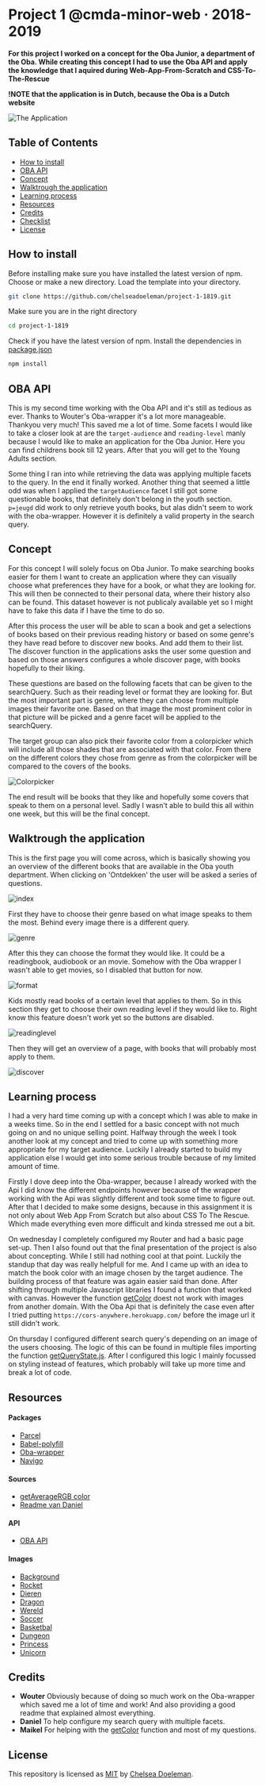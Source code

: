 # Project 1 @cmda-minor-web · 2018-2019

**For this project I worked on a concept for the Oba Junior, a department of the Oba. While creating this concept I had to use the Oba API and apply the knowledge that I aquired during Web-App-From-Scratch and CSS-To-The-Rescue**

**!NOTE that the application is in Dutch, because the Oba is a Dutch website**

![The Application](./docs/discover.png)

## Table of Contents
* [How to install](#how-to-install) 
* [OBA API](#oba-api)
* [Concept](#concept)
* [Walktrough the application](#walk-trough-the-application) 
* [Learning process](#learning-process)
* [Resources](#resources)
* [Credits](#credits)
* [Checklist](#checklist)
* [License](#license)

## How to install

Before installing make sure you have installed the latest version of npm.
Choose or make a new directory.
Load the template into your directory.

```bash
git clone https://github.com/chelseadoeleman/project-1-1819.git
```

Make sure you are in the right directory 
```bash
cd project-1-1819
```

Check if you have the latest version of npm.
Install the dependencies in [package.json](./package.json)
```bash
npm install
```

## OBA API

This is my second time working with the Oba API and it's still as tedious as ever. Thanks to Wouter's Oba-wrapper it's a lot more manageable. Thankyou very much! This saved me a lot of time. Some facets I would like to take a closer look at are the `target-audience` and `reading-level` manly because I would like to make an application for the Oba Junior. Here you can find childrens book till 12 years. After that you will get to the Young Adults section.

Some thing I ran into while retrieving the data was applying multiple facets to the query. In the end it finally worked. Another thing that seemed a little odd was when I applied the `targetAudience` facet I still got some questionable books, that definitely don't belong in the youth section. `p=jeugd` did work to only retrieve youth books, but alas didn't seem to work with the oba-wrapper. However it is definitely a valid property in the search query.


## Concept 

For this concept I will solely focus on Oba Junior. To make searching books easier for them I want to create an application where they can visually choose what preferences they have for a book, or what they are looking for. This will then be connected to their personal data, where their history also can be found. This dataset however is not publicaly available yet so I might have to fake this data if I have the time to do so. 

After this process the user will be able to scan a book and get a selections of books based on their previous reading history or based on some genre's they have read before to discover new books. And add them to their list. The discover function in the applications asks the user some question and based on those answers configures a whole discover page, with books hopefully to their liking. 

These questions are based on the following facets that can be given to the searchQuery. Such as their reading level or format they are looking for. But the most important part is genre, where they can choose from multiple images their favorite one. Based on that image the most prominent color in that picture will be picked and a genre facet will be applied to the searchQuery. 

The target group can also pick their favorite color from a colorpicker which will include all those shades that are associated with that color. From there on the different colors they chose from genre as from the colorpicker will be compared to the covers of the books. 

![Colorpicker](./docs/colorpicker.png)

The end result will be books that they like and hopefully some covers that speak to them on a personal level. 
Sadly I wasn't able to build this all within one week, but this will be the final concept.

## Walktrough the application

This is the first page you will come across, which is basically showing you an overview of the different books that are available in the Oba youth department. When clicking on 'Ontdekken' the user will be asked a series of questions. 

![index](./docs/index.png)

First they have to choose their genre based on what image speaks to them the most. Behind every image there is a different query.

![genre](./docs/genre.png)

After this they can choose the format they would like. It could be a readingbook, audiobook or an movie. Somehow with the Oba wrapper I wasn't able to get movies, so I disabled that button for now.

![format](./docs/format.png)

Kids mostly read books of a certain level that applies to them. So in this section they get to choose their own reading level if they would like to. Right know this feature doesn't work yet so the buttons are disabled.

![readinglevel](./docs/readinglevel.png)

Then they will get an overview of a page, with books that will probably most apply to them. 

![discover](./docs/discover.png)


## Learning process

I had a very hard time coming up with a concept which I was able to make in a weeks time. So in the end I settled for a basic concept with not much going on and no unique selling point. Halfway through the week I took another look at my concept and tried to come up with something more appropriate for my target audience. Luckily I already started to build my application else I would get into some serious trouble because of my limited amount of time.

Firstly I dove deep into the Oba-wrapper, because I already worked with the Api I did know the different endpoints however because of the wrapper working with the Api was slightly different and took some time to figure out. After that I decided to make some designs, because in this assignment it is not only about Web App From Scratch but also about CSS To The Rescue. Which made everything even more difficult and kinda stressed me out a bit. 

On wednesday I completely configured my Router and had a basic page set-up. Then I also found out that the final presentation of the project is also about concepting. While I still had nothing cool at that point. Luckily the standup that day was really helpfull for me. And I came up with an idea to match the book color with an image chosen by the target audience. The building process of that feature was again easier said than done. After shifting through multiple Javascript libraries I found a function that worked with canvas. However the function [getColor](./client/src/js/utils/getColor.js) doest not work with images from another domain. With the Oba Api that is definitely the case even after I tried putting `https://cors-anywhere.herokuapp.com/` before the image url it still didn't work. 

On thursday I configured different search query's depending on an image of the users choosing. The logic of this can be found in multiple files importing the function [getQueryState.js](./client/src/js/utils/getQueryState.js). After I configured this logic I mainly focussed on styling instead of features, which probably will take up more time and break a lot of code. 


## Resources

#### Packages
*   [Parcel](https://parceljs.org/)
*   [Babel-polyfill](https://babeljs.io/docs/en/babel-polyfill)
*   [Oba-wrapper](https://github.com/maanlamp/OBA-wrapper#codepromisestreamcatch-function-handler---promisestreamcode)
*   [Navigo](https://github.com/krasimir/navigo)

#### Sources
*   [getAverageRGB color](https://stackoverflow.com/questions/2541481/get-average-color-of-image-via-javascript)
*   [Readme van Daniel](https://github.com/DanielvandeVelde/functional-programming/blob/master/README.md)

#### API
*   [OBA API](https://zoeken.oba.nl/api/v1/#/search)

#### Images
*   [Background](https://www.rawpixel.com/image/393625/abstract-splashed-watercolor-textured-background)
*   [Rocket](https://www.rawpixel.com/image/458341/launch-start-website)
*   [Dieren](https://www.rawpixel.com/image/44671/wildlife-animal-cartoons)
*   [Dragon](https://www.freepik.com/free-vector/dragon-knight-legend-illustration-flat_2874357.htm)
*   [Wereld](https://www.freepik.com/free-vector/animal-world-map_3129717.htm)
*   [Soccer](https://www.freepik.com/free-vector/soccer-stadium-illustration_3297808.htm)
*   [Basketbal](https://www.freepik.com/free-vector/boys-playing-basketball-illustration-black-afro-american-kid-with-ball-school-gymnasium_3264819.htm)
*   [Dungeon](https://www.freepik.com/free-vector/illustration-with-medieval-prison-cell-castle-dungeon-room-prisoners_3586246.htm)
*   [Princess](https://www.freepik.com/free-vector/princess-with-castle-flat-design_896777.htm)
*   [Unicorn](https://www.rawpixel.com/image/515603/unicorn-taking-bath-vector)



## Credits
* **Wouter** Obviously because of doing so much work on the Oba-wrapper which saved me a lot of time and work! And also providing a good readme that explained almost everything.
* **Daniel** To help configure my search query with multiple facets. 
* **Maikel** For helping with the [getColor](./client/src/js/utils/getColor.js) function and most of my questions.


## License
This repository is licensed as [MIT](LICENSE) by [Chelsea Doeleman](https://github.com/chelseadoeleman).

